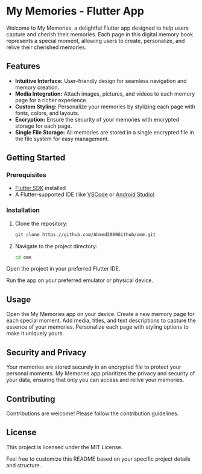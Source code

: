 # My Memories - Flutter App

Welcome to My Memories, a delightful Flutter app designed to help users capture and cherish their memories. Each page in this digital memory book represents a special moment, allowing users to create, personalize, and relive their cherished memories.

## Features

- **Intuitive Interface:** User-friendly design for seamless navigation and memory creation.
- **Media Integration:** Attach images, pictures, and videos to each memory page for a richer experience.
- **Custom Styling:** Personalize your memories by stylizing each page with fonts, colors, and layouts.
- **Encryption:** Ensure the security of your memories with encrypted storage for each page.
- **Single File Storage:** All memories are stored in a single encrypted file in the file system for easy management.

## Getting Started

### Prerequisites

- [Flutter SDK](https://flutter.dev/docs/get-started/install) installed
- A Flutter-supported IDE (like [VSCode](https://code.visualstudio.com/) or [Android Studio](https://developer.android.com/studio))

### Installation

1. Clone the repository:

   ```bash
   git clone https://github.com/Ahmed2000Github/ome.git
2. Navigate to the project directory:

   ```bash
   cd ome
  Open the project in your preferred Flutter IDE.

Run the app on your preferred emulator or physical device.

## Usage

  Open the My Memories app on your device.
  Create a new memory page for each special moment.
  Add media, titles, and text descriptions to capture the essence of your memories.
  Personalize each page with styling options to make it uniquely yours.
  
## Security and Privacy

  Your memories are stored securely in an encrypted file to protect your personal moments.
  My Memories app prioritizes the privacy and security of your data, ensuring that only you can access and relive your memories.
  
## Contributing

  Contributions are welcome! Please follow the contribution guidelines.

## License

  This project is licensed under the MIT License.

Feel free to customize this README based on your specific project details and structure.
